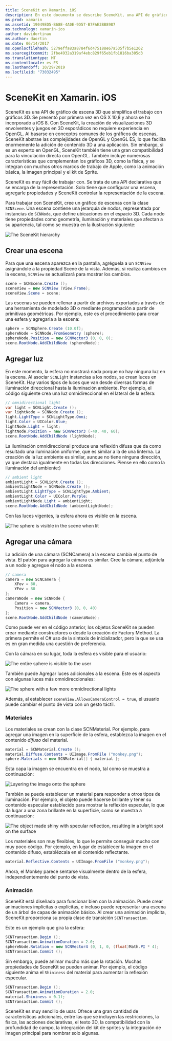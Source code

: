 ```yaml
---
title: SceneKit en Xamarin. iOS
description: En este documento se describe SceneKit, una API de gráficos de escena 3D que simplifica el trabajo con gráficos 3D al abstraer las complejidades de OpenGL.
ms.prod: xamarin
ms.assetid: 19049ED5-B68E-4A0E-9D57-B7FAE3BB8987
ms.technology: xamarin-ios
author: davidortinau
ms.author: daortin
ms.date: 06/14/2017
ms.openlocfilehash: 5279effa83a8784f6d475188e67a535f7b5e1262
ms.sourcegitcommit: 2fbe4932a319af4ebc829f65eb1fb1816ba305d3
ms.translationtype: MT
ms.contentlocale: es-ES
ms.lasthandoff: 10/29/2019
ms.locfileid: "73032495"
---
```

# <a name="scenekit-in-xamarinios"></a>SceneKit en Xamarin. iOS

SceneKit es una API de gráfico de escena 3D que simplifica el trabajo con gráficos 3D. Se presentó por primera vez en OS X 10,8 y ahora se ha incorporado a iOS 8. Con SceneKit, la creación de visualizaciones 3D envolventes y juegos en 3D esporádicos no requiere experiencia en OpenGL. Al basarse en conceptos comunes de los gráficos de escenas, SceneKit abstrae las complejidades de OpenGL y OpenGL ES, lo que facilita enormemente la adición de contenido 3D a una aplicación. Sin embargo, si es un experto en OpenGL, SceneKit también tiene una gran compatibilidad para la vinculación directa con OpenGL. También incluye numerosas características que complementan los gráficos 3D, como la física, y se integran con muchos otros marcos de trabajo de Apple, como la animación básica, la imagen principal y el kit de Sprite.

SceneKit es muy fácil de trabajar con. Se trata de una API declarativa que se encarga de la representación. Solo tiene que configurar una escena, agregarle propiedades y SceneKit controlar la representación de la escena.

Para trabajar con SceneKit, cree un gráfico de escenas con la clase `SCNScene`. Una escena contiene una jerarquía de nodos, representada por instancias de `SCNNode`, que define ubicaciones en el espacio 3D. Cada nodo tiene propiedades como geometría, iluminación y materiales que afectan a su apariencia, tal como se muestra en la ilustración siguiente:

![](scenekit-images/image7.png "The SceneKit hierarchy")

## <a name="create-a-scene"></a>Crear una escena

Para que una escena aparezca en la pantalla, agréguela a un `SCNView` asignándole a la propiedad Scene de la vista. Además, si realiza cambios en la escena, `SCNView` se actualizará para mostrar los cambios.

```csharp
scene = SCNScene.Create ();
sceneView = new SCNView (View.Frame);
sceneView.Scene = scene;
```

Las escenas se pueden rellenar a partir de archivos exportados a través de una herramienta de modelado 3D o mediante programación a partir de primitivas geométricas. Por ejemplo, este es el procedimiento para crear una esfera y agregarla a la escena:

```csharp
sphere = SCNSphere.Create (10.0f);
sphereNode = SCNNode.FromGeometry (sphere);
sphereNode.Position = new SCNVector3 (0, 0, 0);
scene.RootNode.AddChildNode (sphereNode);
```

## <a name="adding-light"></a>Agregar luz

En este momento, la esfera no mostrará nada porque no hay ninguna luz en la escena. Al asociar `SCNLight` instancias a los nodos, se crean luces en SceneKit. Hay varios tipos de luces que van desde diversas formas de iluminación direccional hasta la iluminación ambiente. Por ejemplo, el código siguiente crea una luz omnidireccional en el lateral de la esfera:

```csharp
// omnidirectional light
var light = SCNLight.Create ();
var lightNode = SCNNode.Create ();
light.LightType = SCNLightType.Omni;
light.Color = UIColor.Blue;
lightNode.Light = light;
lightNode.Position = new SCNVector3 (-40, 40, 60);
scene.RootNode.AddChildNode (lightNode);
```

La iluminación omnidireccional produce una reflexión difusa que da como resultado una iluminación uniforme, que es similar a la de una linterna. La creación de la luz ambiente es similar, aunque no tiene ninguna dirección, ya que destaca igualmente en todas las direcciones. Piense en ello como la iluminación del ambiente:)

```csharp
// ambient light
ambientLight = SCNLight.Create ();
ambientLightNode = SCNNode.Create ();
ambientLight.LightType = SCNLightType.Ambient;
ambientLight.Color = UIColor.Purple;
ambientLightNode.Light = ambientLight;
scene.RootNode.AddChildNode (ambientLightNode);
```

Con las luces vigentes, la esfera ahora es visible en la escena.

![](scenekit-images/image8.png "The sphere is visible in the scene when lit")

## <a name="adding-a-camera"></a>Agregar una cámara

La adición de una cámara (SCNCamera) a la escena cambia el punto de vista. El patrón para agregar la cámara es similar. Cree la cámara, adjúntela a un nodo y agregue el nodo a la escena.

```csharp
// camera
camera = new SCNCamera {
    XFov = 80,
    YFov = 80
};
cameraNode = new SCNNode {
    Camera = camera,
    Position = new SCNVector3 (0, 0, 40)
};
scene.RootNode.AddChildNode (cameraNode);
```

Como puede ver en el código anterior, los objetos SceneKit se pueden crear mediante constructores o desde la creación de Factory Method. La primera permite el C# uso de la sintaxis de inicializador, pero la que se usa es en gran medida una cuestión de preferencia.

Con la cámara en su lugar, toda la esfera es visible para el usuario:

![](scenekit-images/image9.png "The entire sphere is visible to the user")

También puede Agregar luces adicionales a la escena. Este es el aspecto con algunas luces más omnidireccionales:

![](scenekit-images/image10.png "The sphere with a few more omnidirectional lights")

Además, al establecer `sceneView.AllowsCameraControl = true`, el usuario puede cambiar el punto de vista con un gesto táctil.

### <a name="materials"></a>Materiales

Los materiales se crean con la clase SCNMaterial. Por ejemplo, para agregar una imagen en la superficie de la esfera, establezca la imagen en el contenido *difuso* del material.

```csharp
material = SCNMaterial.Create ();
material.Diffuse.Contents = UIImage.FromFile ("monkey.png");
sphere.Materials = new SCNMaterial[] { material };
```

Esta capa la imagen se encuentra en el nodo, tal como se muestra a continuación:

![](scenekit-images/image11.png "Layering the image onto the sphere")

También se puede establecer un material para responder a otros tipos de iluminación. Por ejemplo, el objeto puede hacerse brillante y tener su contenido especular establecido para mostrar la reflexión especular, lo que da lugar a una zona brillante en la superficie, como se muestra a continuación:

![](scenekit-images/image12.png "The object made shiny with specular reflection, resulting in a bright spot on the surface")

Los materiales son muy flexibles, lo que le permite conseguir mucho con muy poco código. Por ejemplo, en lugar de establecer la imagen en el contenido difuso, establézcala en el contenido reflectante.

```csharp
material.Reflective.Contents = UIImage.FromFile ("monkey.png");
```

Ahora, el Monkey parece sentarse visualmente dentro de la esfera, independientemente del punto de vista.

### <a name="animation"></a>Animación

SceneKit está diseñado para funcionar bien con la animación. Puede crear animaciones implícitas o explícitas, e incluso puede representar una escena de un árbol de capas de animación básico. Al crear una animación implícita, SceneKit proporciona su propia clase de transición `SCNTransaction`.

Este es un ejemplo que gira la esfera:

```csharp
SCNTransaction.Begin ();
SCNTransaction.AnimationDuration = 2.0;
sphereNode.Rotation = new SCNVector4 (0, 1, 0, (float)Math.PI * 4);
SCNTransaction.Commit ();
```

Sin embargo, puede animar mucho más que la rotación. Muchas propiedades de SceneKit se pueden animar. Por ejemplo, el código siguiente anima el `Shininess` del material para aumentar la reflexión especular.

```csharp
SCNTransaction.Begin ();
SCNTransaction.AnimationDuration = 2.0;
material.Shininess = 0.1f;
SCNTransaction.Commit ();
```

SceneKit es muy sencillo de usar. Ofrece una gran cantidad de características adicionales, entre las que se incluyen las restricciones, la física, las acciones declarativas, el texto 3D, la compatibilidad con la profundidad de campo, la integración del kit de sprites y la integración de imagen principal para nombrar solo algunas.

